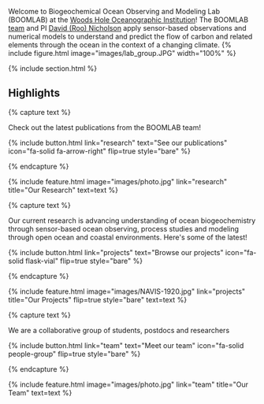 ---
---
Welcome to Biogeochemical Ocean Observing and Modeling Lab (BOOMLAB) at the [Woods Hole Oceanographic Institution](https://www.whoi.edu)! The BOOMLAB [team](/team) and PI [David (Roo) Nicholson](members/david-nicholson.html) apply sensor-based observations and numerical models to understand and predict the flow of carbon and related elements through the ocean in the context of a changing climate.
{%
  include figure.html
  image="images/lab_group.JPG"
  width="100%"
%}

{% include section.html %}

## Highlights

{% capture text %}

Check out the latest publications from the BOOMLAB team!

{%
  include button.html
  link="research"
  text="See our publications"
  icon="fa-solid fa-arrow-right"
  flip=true
  style="bare"
%}

{% endcapture %}

{%
  include feature.html
  image="images/photo.jpg"
  link="research"
  title="Our Research"
  text=text
%}

{% capture text %}

Our current research is advancing understanding of ocean biogeochemistry through sensor-based ocean observing, process studies and modeling through open ocean and coastal environments. Here's some of the latest! 

{%
  include button.html
  link="projects"
  text="Browse our projects"
  icon="fa-solid flask-vial"
  flip=true
  style="bare"
%}

{% endcapture %}

{%
  include feature.html
  image="images/NAVIS-1920.jpg"
  link="projects"
  title="Our Projects"
  flip=true
  style="bare"
  text=text
%}

{% capture text %}

We are a collaborative group of students, postdocs and researchers

{%
  include button.html
  link="team"
  text="Meet our team"
  icon="fa-solid people-group"
  flip=true
  style="bare"
%}

{% endcapture %}

{%
  include feature.html
  image="images/photo.jpg"
  link="team"
  title="Our Team"
  text=text
%}
